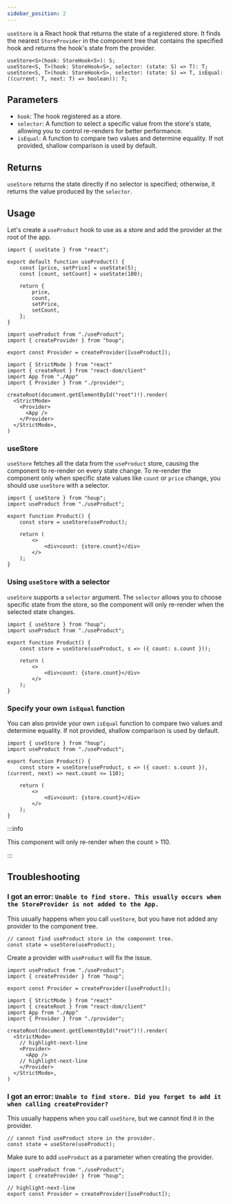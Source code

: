 ```yaml
---
sidebar_position: 2
---
```


`useStore` is a React hook that returns the state of a registered store.
It finds the nearest `StoreProvider` in the component tree that contains the specified hook and returns the hook's state from the provider.

```tsx
useStore<S>(hook: StoreHook<S>): S;
useStore<S, T>(hook: StoreHook<S>, selector: (state: S) => T): T;
useStore<S, T>(hook: StoreHook<S>, selector: (state: S) => T, isEqual: ((current: T, next: T) => boolean)): T;
```

## Parameters

- `hook`: The hook registered as a store.
- `selector`: A function to select a specific value from the store's state, allowing you to control re-renders for better performance.
- `isEqual`: A function to compare two values and determine equality. If not provided, shallow comparison is used by default.

## Returns

`useStore` returns the state directly if no selector is specified; otherwise, it returns the value produced by the `selector`.

## Usage

Let's create a `useProduct` hook to use as a store and add the provider at the root of the app.

``` tsx title="useProduct.ts"
import { useState } from "react";

export default function useProduct() {
    const [price, setPrice] = useState(5);
    const [count, setCount] = useState(100);

    return {
        price,
        count,
        setPrice,
        setCount,
    };
}
```

```tsx title="provider.ts"
import useProduct from "./useProduct";
import { createProvider } from "houp";

export const Provider = createProvider([useProduct]);
```

```tsx title="index.tsx"
import { StrictMode } from "react"
import { createRoot } from "react-dom/client"
import App from "./App"
import { Provider } from "./provider";

createRoot(document.getElementById("root")!).render(
  <StrictMode>
    <Provider>
      <App />
    </Provider>
  </StrictMode>,
)
```

### useStore

`useStore` fetches all the data from the `useProduct` store, causing the component to re-render on every state change. To re-render the component only when specific state values like `count` or `price` change, you should use `useStore` with a selector.

``` tsx title="Product.ts"
import { useStore } from "houp";
import useProduct from "./useProduct";

export function Product() {
    const store = useStore(useProduct);

    return (
        <>
            <div>count: {store.count}</div>
        </>
    );
}
```

### Using `useStore` with a selector

`useStore` supports a `selector` argument. The `selector` allows you to choose specific state from the store, so the component will only re-render when the selected state changes. 

``` tsx title="Product.ts"
import { useStore } from "houp";
import useProduct from "./useProduct";

export function Product() {
    const store = useStore(useProduct, s => ({ count: s.count }));

    return (
        <>
            <div>count: {store.count}</div>
        </>
    );
}
```

### Specify your own `isEqual` function

You can also provide your own `isEqual` function to compare two values and determine equality. If not provided, shallow comparison is used by default.

``` tsx title="Product.ts"
import { useStore } from "houp";
import useProduct from "./useProduct";

export function Product() {
    const store = useStore(useProduct, s => ({ count: s.count }), (current, next) => next.count <= 110);

    return (
        <>
            <div>count: {store.count}</div>
        </>
    );
}
```

:::info

This component will only re-render when the count > 110.

:::

## Troubleshooting

### I got an error: `Unable to find store. This usually occurs when the StoreProvider is not added to the App.`

This usually happens when you call `useStore`, but you have not added any provider to the component tree.

```tsx
// cannot find useProduct store in the component tree.
const state = useStore(useProduct);
```

Create a provider with `useProduct` will fix the issue.

```tsx title="provider.ts"
import useProduct from "./useProduct";
import { createProvider } from "houp";

export const Provider = createProvider([useProduct]);
```

```tsx title="index.tsx"
import { StrictMode } from "react"
import { createRoot } from "react-dom/client"
import App from "./App"
import { Provider } from "./provider";

createRoot(document.getElementById("root")!).render(
  <StrictMode>
    // highlight-next-line
    <Provider>
      <App />
    // highlight-next-line
    </Provider>
  </StrictMode>,
)
```

### I got an error: `Unable to find store. Did you forget to add it when calling createProvider?`

This usually happens when you call `useStore`, but we cannot find it in the provider.

```tsx
// cannot find useProduct store in the provider.
const state = useStore(useProduct);
```

Make sure to add `useProduct` as a parameter when creating the provider.

```tsx title="provider.ts"
import useProduct from "./useProduct";
import { createProvider } from "houp";

// highlight-next-line
export const Provider = createProvider([useProduct]);
```
